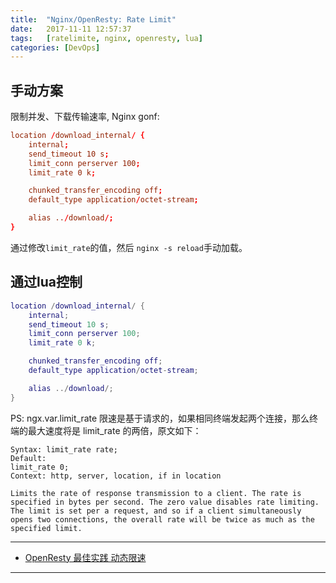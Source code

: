 ```yaml
---
title:  "Nginx/OpenResty: Rate Limit"
date:   2017-11-11 12:57:37
tags:   [ratelimite, nginx, openresty, lua]
categories: [DevOps]
---
```


## 手动方案

限制并发、下载传输速率, Nginx gonf:

```conf
location /download_internal/ {
    internal;
    send_timeout 10 s;
    limit_conn perserver 100;
    limit_rate 0 k;

    chunked_transfer_encoding off;
    default_type application/octet-stream;

    alias ../download/;
}
```

通过修改`limit_rate`的值，然后 `nginx -s reload`手动加载。


## 通过lua控制

```lua
location /download_internal/ {
    internal;
    send_timeout 10 s;
    limit_conn perserver 100;
    limit_rate 0 k;

    chunked_transfer_encoding off;
    default_type application/octet-stream;

    alias ../download/;
}
```

PS: ngx.var.limit_rate 限速是基于请求的，如果相同终端发起两个连接，那么终端的最大速度将是 limit_rate 的两倍，原文如下：

```
Syntax: limit_rate rate;
Default:
limit_rate 0;
Context: http, server, location, if in location

Limits the rate of response transmission to a client. The rate is specified in bytes per second. The zero value disables rate limiting. The limit is set per a request, and so if a client simultaneously opens two connections, the overall rate will be twice as much as the specified limit.
```



---

- [OpenResty 最佳实践 动态限速](http://wiki.jikexueyuan.com/project/openresty-best-practice/lua-limit.html)

---


